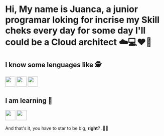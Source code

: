 <h1 style="font-weight: bold;">Hi, My name is Juanca, a junior programar loking for incrise my Skill cheks every day for some day I'll could be a Cloud architect ☁️💻❤️‍🔥</h1>

<h2>I know some lenguages like 🕵️</h2>
<div style="display: inline-block;">
<img src="https://cdn-icons-png.freepik.com/512/644/644609.png?uid=R165052703&ga=GA1.1.1764556811.1727911206" style="color: transparent; height: 32px;width: 32px;">
<img src="https://cdn-icons-png.freepik.com/512/7069/7069918.png?uid=R165052703&ga=GA1.1.1764556811.1727911206" style="color: transparent; height: 32px;width: 32px;">
<img src="https://cdn-icons-png.freepik.com/512/10006/10006804.png?uid=R165052703&ga=GA1.1.1764556811.1727911206" style="color: transparent; height: 32px;width: 32px;">
</div>

<h2>I am learning 🧠</h2>

<div style="display: inline-block;">
<img src="https://cdn-icons-png.freepik.com/512/14955/14955702.png?uid=R165052703&ga=GA1.1.1764556811.1727911206" style="color: transparent; height: 32px;width: 32px;">
<img src="https://cdn-icons-png.freepik.com/512/3098/3098090.png?uid=R165052703&ga=GA1.1.1764556811.1727911206" style="color: transparent; height: 32px;width: 32px;">
</div>

And that's it, you have to star to be big, <b>right</b>? .🤞🍀
<!---
juanca1620/juanca1620 is a ✨ special ✨ repository because its `README.md` (this file) appears on your GitHub profile.
You can click the Preview link to take a look at your changes.
--->
